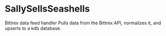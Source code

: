 # SallySellsSeashells
Bittrex data feed handler
Pulls data from the Bittrex API, normalizes it, and upserts to a kdb database.
